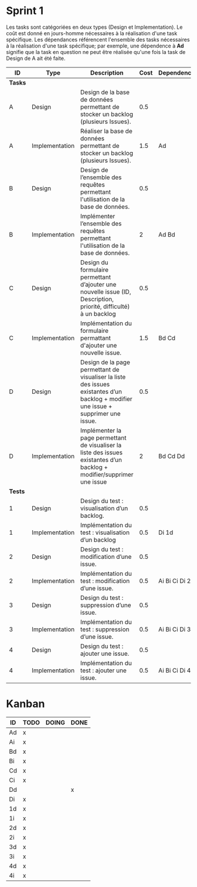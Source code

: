 # Sprint 1

Les tasks sont catégoriées en deux types (Design et Implementation). Le coût est donné en jours-homme nécessaires à la réalisation d'une task spécifique. Les dépendances référencent l'ensemble des tasks nécessaires à la réalisation d'une task spécifique; par exemple, une dépendence à **Ad** signifie que la task en question ne peut être réalisée qu'une fois la task de Design de A ait été faite.

| ID | Type | Description | Cost | Dependence | Issue |
|----|------|-------------|------|------------|-------|
| **Tasks** |             |      |            |       |
|  A | Design | Design de la base de données permettant de stocker un backlog (plusieurs Issues). | 0.5 | | |
|  A | Implementation | Réaliser la base de données permettant de stocker un backlog (plusieurs Issues). | 1.5 | Ad | |
|  B | Design | Design de l’ensemble des requêtes permettant l'utilisation de la base de données. | 0.5 | | |
|  B | Implementation | Implémenter l’ensemble des requêtes permettant l'utilisation de la base de données. | 2 | Ad Bd | |
|  C | Design | Design du formulaire permettant d’ajouter une nouvelle issue (ID, Description, priorité, difficulté) à un backlog | 0.5 | | |
|  C | Implementation | Implémentation du formulaire permattant d'ajouter une nouvelle issue. | 1.5 | Bd Cd | |
|  D | Design | Design de la page permettant de visualiser la liste des issues existantes d’un backlog + modifier une issue + supprimer une issue. | 0.5 | | |
|  D | Implementation | Implémenter la page permettant de visualiser la liste des issues existantes d’un backlog + modifier/supprimer une issue | 2 | Bd Cd Dd | |
| **Tests** |             |      |            |       |
| 1 | Design | Design du test : visualisation d’un backlog. | 0.5 | | 8 |
| 1 | Implementation | Implémentation du test : visualisation d’un backlog | 0.5 | Di 1d | 8 |
| 2 | Design | Design du test : modification d’une issue. | 0.5 | | 10 |
| 2 | Implementation | Implémentation du test : modification d’une issue. | 0.5 | Ai Bi Ci Di 2d | 10 |
| 3 | Design | Design du test : suppression d’une issue. | 0.5 | | 10 |
| 3 | Implementation | Implémentation du test : suppression d’une issue. | 0.5 | Ai Bi Ci Di 3d | 10 |
| 4 | Design | Design du test : ajouter une issue. | 0.5 | | 9 |
| 4 | Implementation | Implémentation du test : ajouter une issue. | 0.5 | Ai Bi Ci Di 4d | 9 |

# Kanban

| ID | TODO | DOING | DONE |
|----|------|-------|------|
| Ad |    x |       |      |
| Ai |    x |       |      |
| Bd |    x |       |      |
| Bi |    x |       |      |
| Cd |    x |       |      |
| Ci |    x |       |      |
| Dd |      |       |    x |
| Di |    x |       |      |
| 1d |    x |       |      |
| 1i |    x |       |      |
| 2d |    x |       |      |
| 2i |    x |       |      |
| 3d |    x |       |      |
| 3i |    x |       |      |
| 4d |    x |       |      |
| 4i |    x |       |      |
